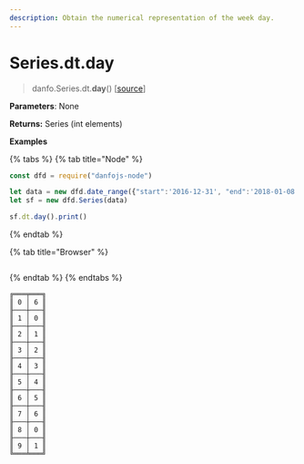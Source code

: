 ```yaml
---
description: Obtain the numerical representation of the week day.
---
```


# Series.dt.day

> danfo.Series.dt.**day**\(\)    \[[source](https://github.com/opensource9ja/danfojs/blob/master/danfojs/src/core/timeseries.js#L216)\]

**Parameters**: None

**Returns:** Series \(int elements\)

**Examples**

{% tabs %}
{% tab title="Node" %}
```javascript
const dfd = require("danfojs-node")

let data = new dfd.date_range({"start":'2016-12-31', "end":'2018-01-08'})
let sf = new dfd.Series(data)

sf.dt.day().print()
```
{% endtab %}

{% tab title="Browser" %}
```

```
{% endtab %}
{% endtabs %}

```text
╔═══╤═══╗
║ 0 │ 6 ║
╟───┼───╢
║ 1 │ 0 ║
╟───┼───╢
║ 2 │ 1 ║
╟───┼───╢
║ 3 │ 2 ║
╟───┼───╢
║ 4 │ 3 ║
╟───┼───╢
║ 5 │ 4 ║
╟───┼───╢
║ 6 │ 5 ║
╟───┼───╢
║ 7 │ 6 ║
╟───┼───╢
║ 8 │ 0 ║
╟───┼───╢
║ 9 │ 1 ║
╚═══╧═══╝
```

